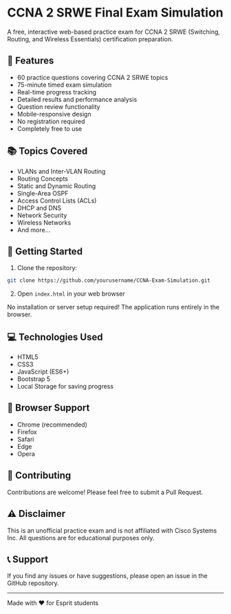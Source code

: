 # CCNA 2 SRWE Final Exam Simulation

A free, interactive web-based practice exam for CCNA 2 SRWE (Switching, Routing, and Wireless Essentials) certification preparation.

## 🎯 Features

- 60 practice questions covering CCNA 2 SRWE topics
- 75-minute timed exam simulation
- Real-time progress tracking
- Detailed results and performance analysis
- Question review functionality
- Mobile-responsive design
- No registration required
- Completely free to use

## 📚 Topics Covered

- VLANs and Inter-VLAN Routing
- Routing Concepts
- Static and Dynamic Routing
- Single-Area OSPF
- Access Control Lists (ACLs)
- DHCP and DNS
- Network Security
- Wireless Networks
- And more...

## 🚀 Getting Started

1. Clone the repository:

```bash
git clone https://github.com/yourusername/CCNA-Exam-Simulation.git
```

2. Open `index.html` in your web browser

No installation or server setup required! The application runs entirely in the browser.

## 💻 Technologies Used

- HTML5
- CSS3
- JavaScript (ES6+)
- Bootstrap 5
- Local Storage for saving progress


## 📱 Browser Support

- Chrome (recommended)
- Firefox
- Safari
- Edge
- Opera

## 🤝 Contributing

Contributions are welcome! Please feel free to submit a Pull Request.


## ⚠️ Disclaimer

This is an unofficial practice exam and is not affiliated with Cisco Systems Inc. All questions are for educational purposes only.

## 📞 Support

If you find any issues or have suggestions, please open an issue in the GitHub repository.

---

Made with ❤️ for Esprit students
